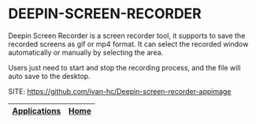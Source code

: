 # DEEPIN-SCREEN-RECORDER

 Deepin Screen Recorder is a screen recorder tool, it supports to 
 save the recorded screens as gif or mp4 format. It can select the 
 recorded window automatically or manually by selecting the area. 
 
 Users just need to start and stop the recording process, and the 
 file will auto save to the desktop.

 SITE: https://github.com/ivan-hc/Deepin-screen-recorder-appimage

 | [Applications](https://portable-linux-apps.github.io/apps.html) | [Home](https://portable-linux-apps.github.io)
 | --- | --- |
